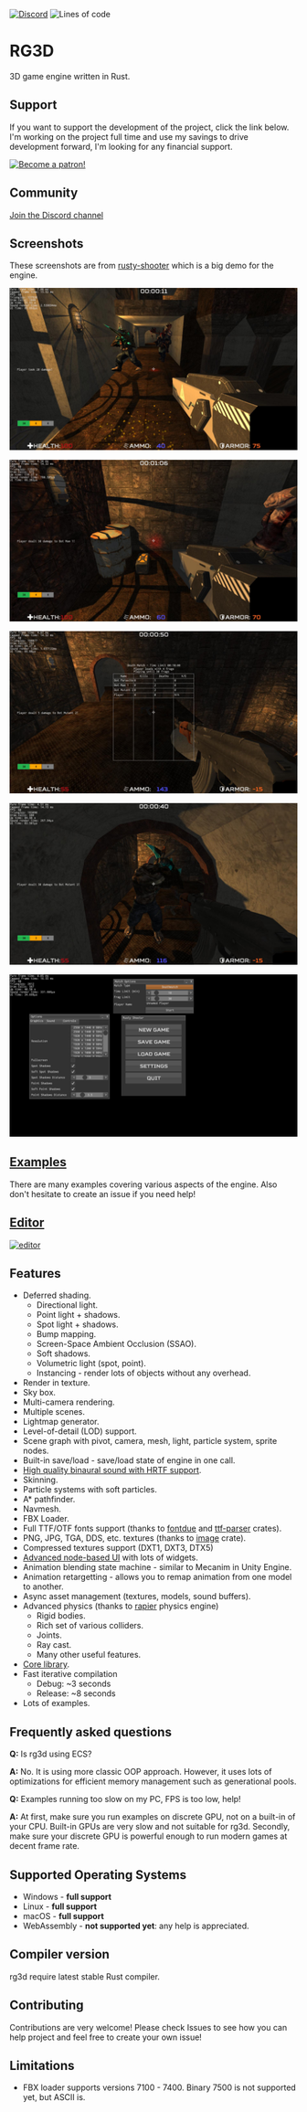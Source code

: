 [![Discord](https://img.shields.io/discord/756573453561102427)](https://discord.gg/xENF5Uh)
![Lines of code](https://tokei.rs/b1/github/mrDIMAS/rg3d)


# RG3D

3D game engine written in Rust. 

## Support

If you want to support the development of the project, click the link below. I'm working on the project full time and
use my savings to drive development forward, I'm looking for any financial support. 

[![Become a patron!](https://c5.patreon.com/external/logo/become_a_patron_button.png)](https://www.patreon.com/mrdimas)

## Community
[Join the Discord channel](https://discord.gg/xENF5Uh)

## Screenshots

These screenshots are from [rusty-shooter](https://github.com/mrDIMAS/rusty-shooter) which is a big demo for the engine.

![1](pics/1.jpg?raw=true "Game 1")

![2](pics/2.jpg?raw=true "Game 2")

![3](pics/3.jpg?raw=true "Game 3")

![4](pics/4.jpg?raw=true "Game 4")

![5](pics/5.jpg?raw=true "Game 5")

## [Examples](https://github.com/mrDIMAS/rg3d/tree/master/examples)

There are many examples covering various aspects of the engine. Also don't hesitate to create an issue if you need help!

## [Editor](https://github.com/mrDIMAS/rusty-editor/)

[![editor](https://raw.githubusercontent.com/mrDIMAS/rusty-editor/master/screenshots/1.png)](https://github.com/mrDIMAS/rusty-editor/)

## Features

- Deferred shading.
	- Directional light.
	- Point light + shadows.
	- Spot light + shadows.
	- Bump mapping.
	- Screen-Space Ambient Occlusion (SSAO).
	- Soft shadows.
	- Volumetric light (spot, point).
	- Instancing - render lots of objects without any overhead.
- Render in texture.
- Sky box.
- Multi-camera rendering.
- Multiple scenes.
- Lightmap generator.
- Level-of-detail (LOD) support.
- Scene graph with pivot, camera, mesh, light, particle system, sprite nodes.
- Built-in save/load - save/load state of engine in one call.
- [High quality binaural sound with HRTF support](https://github.com/mrDIMAS/rg3d/tree/master/rg3d-sound).
- Skinning.
- Particle systems with soft particles.
- A* pathfinder.
- Navmesh.
- FBX Loader.
- Full TTF/OTF fonts support (thanks to [fontdue](https://github.com/mooman219/fontdue) and [ttf-parser](https://github.com/RazrFalcon/ttf-parser) crates).
- PNG, JPG, TGA, DDS, etc. textures (thanks to [image](https://github.com/image-rs/image) crate).
- Compressed textures support (DXT1, DXT3, DTX5)
- [Advanced node-based UI](https://github.com/mrDIMAS/rg3d/tree/master/rg3d-ui) with lots of widgets.
- Animation blending state machine - similar to Mecanim in Unity Engine.
- Animation retargetting - allows you to remap animation from one model to another.
- Async asset management (textures, models, sound buffers).
- Advanced physics (thanks to [rapier](https://github.com/dimforge/rapier) physics engine)
    - Rigid bodies.    
    - Rich set of various colliders.
    - Joints.
    - Ray cast.
    - Many other useful features.
- [Core library](https://github.com/mrDIMAS/rg3d/tree/master/rg3d-core).
- Fast iterative compilation 
	- Debug: ~3 seconds
	- Release: ~8 seconds
- Lots of examples.

## Frequently asked questions

**Q:** Is rg3d using ECS?

**A:** No. It is using more classic OOP approach. However, it uses lots of optimizations for efficient
memory management such as generational pools.

**Q:** Examples running too slow on my PC, FPS is too low, help!

**A:** At first, make sure you run examples on discrete GPU, not on a built-in of your CPU. Built-in GPUs
are very slow and not suitable for rg3d. Secondly, make sure your discrete GPU is powerful enough to run 
modern games at decent frame rate. 

## Supported Operating Systems

- Windows - **full support**
- Linux - **full support**
- macOS - **full support**
- WebAssembly - **not supported yet**: any help is appreciated.

## Compiler version

rg3d require latest stable Rust compiler.

## Contributing

Contributions are very welcome! Please check Issues to see how you can help project and feel free to create your own issue!

## Limitations

- FBX loader supports versions 7100 - 7400. Binary 7500 is not supported yet, but ASCII is.
